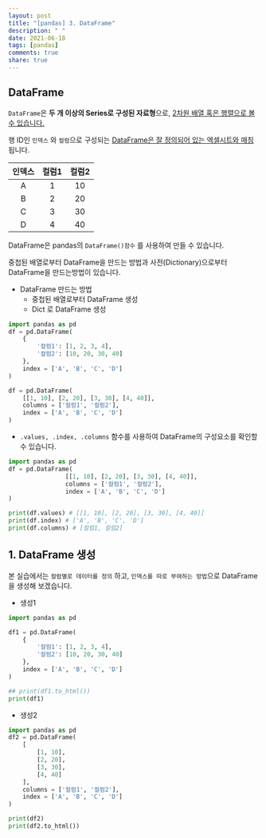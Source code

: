 ```yaml
---
layout: post
title: "[pandas] 3. DataFrame"
description: " "
date: 2021-06-18
tags: [pandas]
comments: true
share: true
---
```



## DataFrame

`DataFrame`은 **두 개 이상의 Series로 구성된 자료형**으로, <u>2차원 배열 혹은 행렬으로 볼 수 있습니다.</u>

행 ID인 `인덱스` 와 `컬럼`으로 구성되는 <u>DataFrame은 잘 정의되어 있는 엑셀시트와 매칭</u>됩니다.

| 인덱스 | 컬럼1 | 컬럼2 |
| :----: | :---: | :---: |
|   A    |   1   |  10   |
|   B    |   2   |  20   |
|   C    |   3   |  30   |
|   D    |   4   |  40   |



DataFrame은 pandas의 `DataFrame()함수` 를 사용하여 만들 수 있습니다.

중첩된 배열로부터 DataFrame을 만드는 방법과 사전(Dictionary)으로부터 DataFrame을 만드는방법이 있습니다.

- DataFrame 만드는 방법
  - 중첩된 배열로부터 DataFrame 생성
  - Dict 로 DataFrame 생성

```python
import pandas as pd
df = pd.DataFrame(
	{
        '컬럼1': [1, 2, 3, 4],
        '컬럼2': [10, 20, 30, 40]
    },
    index = ['A', 'B', 'C', 'D']
)

df = pd.DataFrame(
	[[1, 10], [2, 20], [3, 30], [4, 40]],
    columns = ['컬럼1', '컬럼2'],
    index = ['A', 'B', 'C', 'D']
)
```





- `.values, .index, .columns` 함수를 사용하여 DataFrame의 구성요소를 확인할 수 있습니다.

```python
import pandas as pd
df = pd.DataFrame(
    			[[1, 10], [2, 20], [3, 30], [4, 40]],
                columns = ['컬럼1', '컬럼2'],
                index = ['A', 'B', 'C', 'D']
)

print(df.values) # [[1, 10], [2, 20], [3, 30], [4, 40]]
print(df.index) # ['A', 'B', 'C', 'D']
print(df.columns) # [컬럼1, 컬럼2]
```





## 1. DataFrame 생성

본 실습에서는 `컬럼별로 데이터를 정의` 하고, `인덱스를 따로 부여하는 방법`으로 DataFrame을 생성해 보겠습니다.



- 생성1

```python
import pandas as pd

df1 = pd.DataFrame(
	{
        '컬럼1': [1, 2, 3, 4],
        '컬럼2': [10, 20, 30, 40]
    },
    index = ['A', 'B', 'C', 'D']
)

## print(df1.to_html())
print(df1)
```



- 생성2

```python
import pandas as pd
df2 = pd.DataFrame(
	[
        [1, 10],
        [2, 20],
        [3, 30],
        [4, 40]
    ],
    columns = ['컬럼1', '컬럼2'],
    index = ['A', 'B', 'C', 'D']
)

print(df2)
print(df2.to_html())
```

